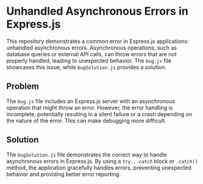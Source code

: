 # Unhandled Asynchronous Errors in Express.js

This repository demonstrates a common error in Express.js applications: unhandled asynchronous errors.  Asynchronous operations, such as database queries or external API calls, can throw errors that are not properly handled, leading to unexpected behavior.  The `bug.js` file showcases this issue, while `bugSolution.js` provides a solution.

## Problem

The `bug.js` file includes an Express.js server with an asynchronous operation that might throw an error.  However, the error handling is incomplete, potentially resulting in a silent failure or a crash depending on the nature of the error. This can make debugging more difficult.

## Solution

The `bugSolution.js` file demonstrates the correct way to handle asynchronous errors in Express.js. By using a `try...catch` block or `.catch()` method, the application gracefully handles errors, preventing unexpected behavior and providing better error reporting.